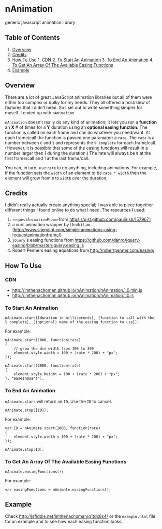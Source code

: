 # nAnimation
generic javascript animation library

## Table of Contents

 1. [Overview](#overview)
 2. [Credits](#credits)
 3. [How To Use](#how-to-use)
         1. [CDN](#cdn)
	 2. [To Start An Animation](#to-start-an-animation)
	 3. [To End An Animation](#to-end-an-animation)
	 4. [To Get An Array Of The Available Easing Functions](#to-get-an-array-of-the-available-easing-functions)
 4. [Example](#example)

## Overview

There are a lot of great JavaScript animation libraries but all of them were either too complex or bulky for my needs. They all offered a host/slew of features that I didn't need. So I set out to write something simpler for myself. I ended up with `nAnimation`.

`nAnimation` doesn't really do any kind of animation; it lets you run a **function** an **X** # of times for a **Y** duration using an **optional easing function**. The function is called on each frame and can do whatever you need/want. At each frame/call the function is passed one paramater: a `rate`. The `rate` is a number between `0` and `1` and represents the `% complete` for each frame/call. (However, it is possible that some of the easing functions will result in a number larger then 1 during the duration.) The rate will always be `0` at the first frame/call and 1 at the last frame/call.

You can, in turn, use `rate` to do anything, including animations. For example, if the function sets the `width` of an element to be `rate * width` then the element will grow from `0` to `width` over the duration.

## Credits

I didn't really actually create anything special; I was able to piece together different things I found online to do what I need. The resources I used:

 1. `requestAnimationFrame` from https://gist.github.com/paulirish/1579671
 2. a cool animation wrapper by Dmitri Lau (http://www.sitepoint.com/simple-animations-using-requestanimationframe/)
 3. `jQuery`'s easing functions from https://github.com/danro/jquery-easing/blob/master/jquery.easing.js
 4. Robert Penners easing equations from http://robertpenner.com/easing/

## How To Use

### CDN

 - http://imthenachoman.github.io/nAnimation/nAnimation.1.0.min.js
 - http://imthenachoman.github.io/nAnimation/nAnimation.1.0.js

### To Start An Animation

    nAnimate.start([duration in milliseconds], [function to call with the % complete], [(optional) name of the easing function to use]);

For example:

    nAnimate.start(1000, function(rate)
    {
        // grow the div width from 100 to 300
        element.style.width = 100 + (rate * 200) + "px";
    });
    
    nAnimate.start(2000, function(rate)
    {
        element.style.height = 100 + (rate * 200) + "px";
    }, "easeInQuart");
  
### To End An Animation

`nAnimate.start` will return an `ID`. Use the `ID` to cancel.

    nAnimate.stop([ID]);

For example:

    var ID = nAnimate.start(1000, function(rate)
    {
        element.style.width = 100 + (rate * 200) + "px";
    });
    
    nAnimate.stop(ID);
  
### To Get An Array Of The Available Easing Functions

    nAnimate.easingFunctions();

For example:

    var easingFunctions = nAnimate.easingFunctions();

## Example

Check http://jsfiddle.net/imthenachoman/q1tdx8s4/ or the `example.html` file for an example and to see how each easing function looks.
